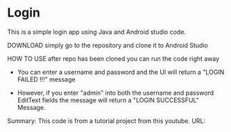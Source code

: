 # Login
This is a simple login app using Java and Android studio code.

DOWNLOAD
simply go to the repository and clone it to Android Studio


HOW TO USE
after repo has been cloned you can run the code right away

- You can enter a username and password and the UI will return a "LOGIN FAILED !!!" message

- However, if you enter "admin" into both the username and password EditText fields the message will return a "LOGIN SUCCESSFUL" Message.


Summary:
This code is from a tutorial project from this youtube. URL: 
